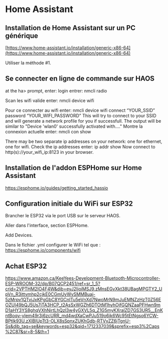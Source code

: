 # Home Assistant

## Installation de Home Assistant sur un PC générique

[https://www.home-assistant.io/installation/generic-x86-64](https://www.home-assistant.io/installation/generic-x86-64)

Utiliser la méthode #1.

## Se connecter en ligne de commande sur HAOS

at the ha> prompt, enter: login
entrer: nmcli radio

Scan les wifi valide enter: nmcli device wifi

Pour ce connecter au wifi enter: nmcli device wifi connect “YOUR_SSID” password “YOUR_WIFI_PASSWORD”
This will try to connect to your SSID and will generate a network profile for you if successfull.
The output will be similar to
"Device 'wlan0' successfully activated with...."
Montre la connexion actuelle enter: nmcli con show

There may be two separate ip addresses on your network: one for ethernet, one for wifi.
Check the ip addresses enter: ip addr show
Now connect to http(s)://your_wifi_ip:8123 in your browser.

## Installation de l'addon ESPHome sur Home Assistant
https://esphome.io/guides/getting_started_hassio

## Configuration initiale du WiFi sur ESP32
Brancher le ESP32 via le port USB sur le serveur HAOS.

Aller dans l'interface, section ESPHome.

Add Devices.

Dans le fichier .yml configurer le WiFi tel que : https://esphome.io/components/wifi


## Achat ESP32
https://www.amazon.ca/KeeYees-Development-Bluetooth-Microcontroller-ESP-WROOM-32/dp/B07QCP2451/ref=sr_1_5?crid=2VPTHM2IO4F4W&dib=eyJ2IjoiMSJ9.zMnsEGvXkt38UBagMPGTY2_UpVn_R3ittvmhp2cjkE0CGmUvWvSMMBuaj-5zMrpv1QTviJxKPgGbC8YGCnITu5eVnXd7NwoMrN9mJuEMNZzHzT0Z56EOZUI49bQJ5Us7iTA3HCP_t2AsSxWGZh6DTOtM1hyhOjfGQNZaaPFHwn9mD1aHY3YS8ghqVXhNirtLhQzl3w4yGXVL5q_Z1G5myKXralZD7GS3UR5__EnKntBoqy-yIem49r3i6zcURR_md4wdXaCwPJu519o6ik6Wc95tEtNgso6YCW-BPtIk93U.zXIBIUpTt3-OLX8sSpnxZUKhGdb-RTVvZZ6jTgnU-Ss&dib_tag=se&keywords=esp32&qid=1712337039&sprefix=esp3%2Caps%2C87&sr=8-5&th=1


